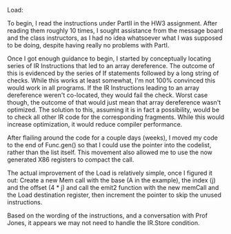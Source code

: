 Load:

To begin, I read the instructions under PartII in the HW3 assignment. After reading them roughly 10 times, I sought assistance from the message board and the class instructors, as I had no idea whatsoever what I was supposed to be doing, despite having really no problems with PartI.

Once I got enough guidance to begin, I started by conceptually locating series of IR Instructions that led to an array dereference. The outcome of this is evidenced by the series of If statements followed by a long string of checks. While this works at least somewhat, I'm not 100% convinced this would work in all programs. If the IR Instructions leading to an array dereference weren't co-located, they would fail the check. Worst case though, the outcome of that would just mean that array dereference wasn't optimized. The solution to this, assuming it is in fact a possibility, would be to check all other IR code for the corresponding fragments. While this would increase optimization, it would reduce compiler performance. 

After flailing around the code for a couple days (weeks), I moved my code to the end of Func.gen() so that I could use the pointer into the codelist, rather than the list itself. This movement also allowed me to use the now generated X86 registers to compact the call. 

The actual improvement of the Load is relatively simple, once I figured it out: Create a new Mem call with the base (A in the example), the index (j) and the offset (4 * j) and call the emit2 function with the new memCall and the Load destination register, then increment the pointer to skip the unused instructions. 

Based on the wording of the instructions, and a conversation with Prof Jones, it appears we may not need to handle the IR.Store condition.
